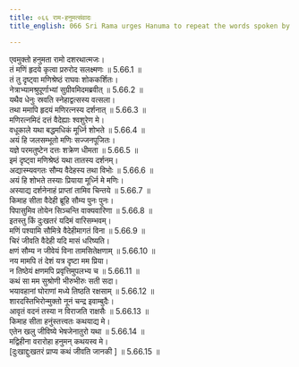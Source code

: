 ```yaml
---
title: ०६६ राम-हनुमत्संवादः
title_english: 066 Sri Rama urges Hanuma to repeat the words spoken by Seetha

---
```

<div class="audioEmbed"  caption="श्रीराम-हरिसीताराममूर्ति-घनपाठिभ्यां वचनम्" src="https://archive.org/download/Ramayana-recitation-Sriram-harisItArAmamUrti-Ghanapaati-v2/Kanda_5/Kanda_5_SK-066-urges_Hanuma,_to_repeat_the_words_spoken_by_Seetha..mp3"></div>

  
एवमुक्तो हनुमता रामो दशरथात्मजः।  
तं मणिं हृदये कृत्वा प्ररुरोद सलक्ष्मणः ॥ 5.66.1 ॥   
तं तु दृष्ट्वा मणिश्रेष्ठं राघवः शोककर्शितः।  
नेत्राभ्यामश्रुपूर्णाभ्यां सुग्रीवमिदमब्रवीत् ॥ 5.66.2 ॥   
यथैव धेनुः स्रवति स्नेहाद्वत्सस्य वत्सला।  
तथा ममापि हृदयं मणिरत्नस्य दर्शनात् ॥ 5.66.3 ॥   
मणिरत्नमिदं दत्तं वैदेह्याः श्वशुरेण मे।  
वधूकाले यथा बद्धमधिकं मूर्ध्नि शोभते ॥ 5.66.4 ॥   
अयं हि जलसम्भूतो मणिः सज्जनपूजितः।  
यज्ञे परमतुष्टेन दत्तः शक्रेण धीमता ॥ 5.66.5 ॥   
इमं दृष्ट्वा मणिश्रेष्ठं यथा तातस्य दर्शनम्।  
अद्यास्म्यवगतः सौम्य वैदेहस्य तथा विभोः ॥ 5.66.6 ॥   
अयं हि शोभते तस्याः प्रियाया मूर्ध्नि मे मणिः।  
अस्याद्य दर्शनेनाहं प्राप्तां तामिव चिन्तये ॥ 5.66.7 ॥   
किमाह सीता वैदेही ब्रूहि सौम्य पुनः पुनः।  
पिपासुमिव तोयेन सिञ्चन्ति वाक्यवारिणा ॥ 5.66.8 ॥   
इतस्तु किं दुःखतरं यदिमं वारिसम्भवम्।  
मणिं पश्यामि सौमित्रे वैदेहीमागतं विना ॥ 5.66.9 ॥   
चिरं जीवति वैदेही यदि मासं धरिष्यति।  
क्षणं सौम्य न जीवेयं विना तामसितेक्षणाम् ॥ 5.66.10 ॥   
नय मामपि तं देशं यत्र दृष्टा मम प्रिया।  
न तिष्ठेयं क्षणमपि प्रवृत्तिमुपलभ्य च ॥ 5.66.11 ॥   
कथं सा मम सुश्रोणी भीरुभीरुः सती सदा।  
भयावहानां घोराणां मध्ये तिष्ठति रक्षसाम् ॥ 5.66.12 ॥   
शारदस्तिभिरोन्मुक्तो नूनं चन्द्र इवाम्बुदैः।  
आवृतं वदनं तस्या न विराजति राक्षसैः ॥ 5.66.13 ॥   
किमाह सीता हनुंस्तत्त्वतः कथयाद्य मे।  
एतेन खलु जीविष्ये भेषजेनातुरो यथा ॥ 5.66.14 ॥   
मद्विहीना वरारोहा हनुमन् कथयस्व मे।  
[दुःखाद्दुःखतरं प्राप्य कथं जीवति जानकी ] ॥ 5.66.15 ॥   